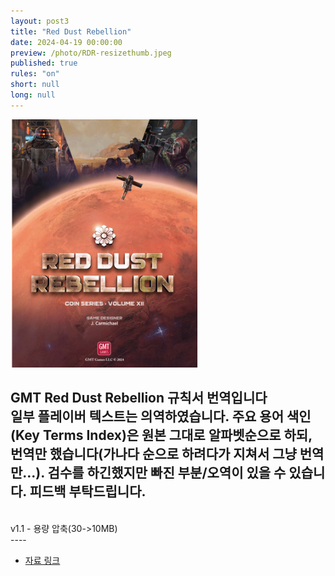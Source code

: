 ```yaml
---
layout: post3
title: "Red Dust Rebellion"
date: 2024-04-19 00:00:00
preview: /photo/RDR-resizethumb.jpeg
published: true
rules: "on"
short: null
long: null
---
```


<img src="/photo/rdr_thumb.png" width="300">

GMT Red Dust Rebellion 규칙서 번역입니다
<br>
일부 플레이버 텍스트는 의역하였습니다.
주요 용어 색인(Key Terms Index)은 원본 그대로 알파벳순으로 하되, 번역만 했습니다(가나다 순으로 하려다가 지쳐서 그냥 번역만...).
검수를 하긴했지만 빠진 부분/오역이 있을 수 있습니다. 피드백 부탁드립니다.
<br>
----
<br>
v1.1 - 용량 압축(30->10MB)
<br>
----
<br>

- [자료 링크](/photo/[KOR]RDRv1.1.pdf)
